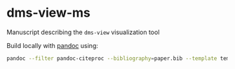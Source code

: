 # dms-view-ms

Manuscript describing the `dms-view` visualization tool

Build locally with [pandoc](https://pandoc.org/) using:

```bash
pandoc --filter pandoc-citeproc --bibliography=paper.bib --template template.tex -s paper.md -o paper.pdf
```
